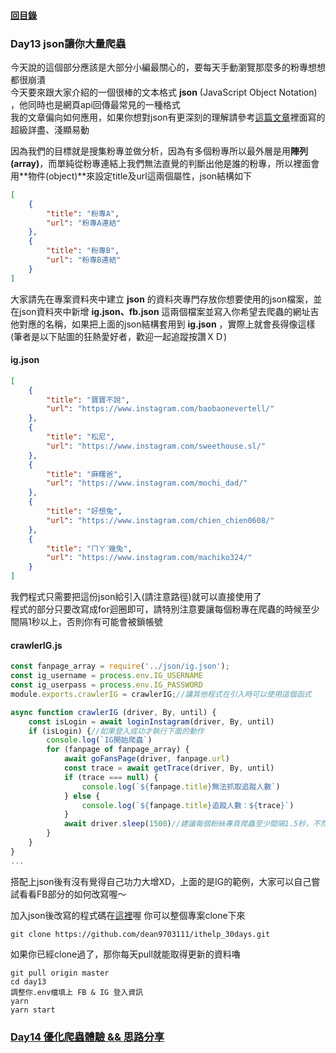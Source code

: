 #### [回目錄](../README.md)
### Day13 json讓你大量爬蟲

今天說的這個部分應該是大部分小編最關心的，要每天手動瀏覽那麼多的粉專想想都很崩潰  
今天要來跟大家介紹的一個很棒的文本格式 **json** (JavaScript Object Notation) ，他同時也是網頁api回傳最常見的一種格式  
我的文章偏向如何應用，如果你想對json有更深刻的理解請參考[這篇文章](https://www.footmark.info/programming-language/javascript/json-format-and-javascript/)裡面寫的超級詳盡、淺顯易動  

因為我們的目標就是搜集粉專並做分析，因為有多個粉專所以最外層是用**陣列(array)**，而單純從粉專連結上我們無法直覺的判斷出他是誰的粉專，所以裡面會用**物件(object)**來設定title及url這兩個屬性，json結構如下
```json
[
    {
        "title": "粉專A",
        "url": "粉專A連結"
    },
    {
        "title": "粉專B",
        "url": "粉專B連結"
    }  
]
```

大家請先在專案資料夾中建立 **json** 的資料夾專門存放你想要使用的json檔案，並在json資料夾中新增 **ig.json、fb.json** 這兩個檔案並寫入你希望去爬蟲的網址吉他對應的名稱，如果把上面的json結構套用到 **ig.json** ，實際上就會長得像這樣(筆者是以下貼圖的狂熱愛好者，歡迎一起追蹤按讚ＸＤ)
#### ig.json
```json
[
    {
        "title": "寶寶不說",
        "url": "https://www.instagram.com/baobaonevertell/"
    },
    {
        "title": "松尼",
        "url": "https://www.instagram.com/sweethouse.sl/"
    },
    {
        "title": "麻糬爸",
        "url": "https://www.instagram.com/mochi_dad/"
    },
    {
        "title": "好想兔",
        "url": "https://www.instagram.com/chien_chien0608/"
    },
    {
        "title": "ㄇㄚˊ幾兔",
        "url": "https://www.instagram.com/machiko324/"
    }
]
```

我們程式只需要把這份json給引入(請注意路徑)就可以直接使用了  
程式的部分只要改寫成for迴圈即可，請特別注意要讓每個粉專在爬蟲的時候至少間隔1秒以上，否則你有可能會被鎖帳號  
#### crawlerIG.js
```js
const fanpage_array = require('../json/ig.json');
const ig_username = process.env.IG_USERNAME
const ig_userpass = process.env.IG_PASSWORD
module.exports.crawlerIG = crawlerIG;//讓其他程式在引入時可以使用這個函式

async function crawlerIG (driver, By, until) {
    const isLogin = await loginInstagram(driver, By, until)
    if (isLogin) {//如果登入成功才執行下面的動作
        console.log(`IG開始爬蟲`)
        for (fanpage of fanpage_array) {
            await goFansPage(driver, fanpage.url)
            const trace = await getTrace(driver, By, until)
            if (trace === null) {
                console.log(`${fanpage.title}無法抓取追蹤人數`)
            } else {
                console.log(`${fanpage.title}追蹤人數：${trace}`)
            }
            await driver.sleep(1500)//建議每個粉絲專頁爬蟲至少間隔1.5秒，不然很有可能被鎖帳號
        }
    }
}
...
```
搭配上json後有沒有覺得自己功力大增XD，上面的是IG的範例，大家可以自己嘗試看看FB部分的如何改寫喔～
  
加入json後改寫的程式碼在[這裡](https://github.com/dean9703111/ithelp_30days/day13)喔
你可以整個專案clone下來  
```
git clone https://github.com/dean9703111/ithelp_30days.git
```
如果你已經clone過了，那你每天pull就能取得更新的資料嚕  
```
git pull origin master
cd day13
調整你.env檔填上 FB & IG 登入資訊
yarn
yarn start
```
### [Day14 優化爬蟲體驗 && 思路分享](../day14/README.md)